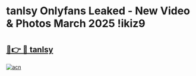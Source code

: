 # tanlsy Onlyfans Leaked - New Video & Photos March 2025 !ikiz9

# <h2><a href="https://itwiuw.iuczelnia.edu.pl?title=tanlsy&ref=ikiz9">🔗👉 🔴 tanlsy</a></h2>

[![acn](https://github.com/user-attachments/assets/0f9c940e-d8b0-45ae-aac7-cd30a18b3e1c)](https://itwiuw.iuczelnia.edu.pl?title=tanlsy&ref=ikiz9)

